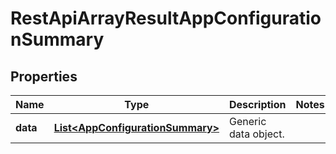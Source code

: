 
# RestApiArrayResultAppConfigurationSummary

## Properties
Name | Type | Description | Notes
------------ | ------------- | ------------- | -------------
**data** | [**List&lt;AppConfigurationSummary&gt;**](AppConfigurationSummary.md) | Generic data object. | 



